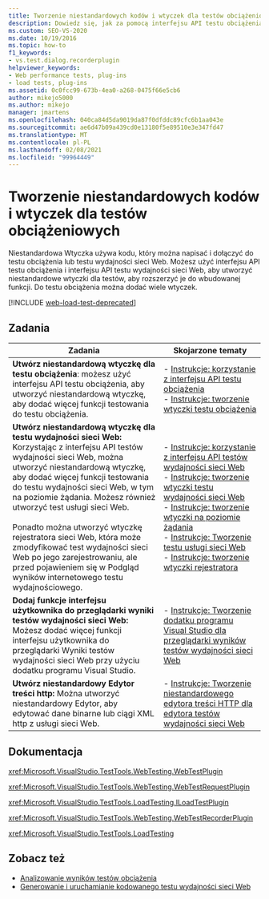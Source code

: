```yaml
---
title: Tworzenie niestandardowych kodów i wtyczek dla testów obciążeniowych
description: Dowiedz się, jak za pomocą interfejsu API testu obciążenia i interfejsu API testów wydajności sieci Web utworzyć niestandardowe wtyczki dla testów, które mają zostać rozszerzone do wbudowanej funkcji.
ms.custom: SEO-VS-2020
ms.date: 10/19/2016
ms.topic: how-to
f1_keywords:
- vs.test.dialog.recorderplugin
helpviewer_keywords:
- Web performance tests, plug-ins
- load tests, plug-ins
ms.assetid: 0c0fcc99-673b-4ea0-a268-0475f66e5cb6
author: mikejo5000
ms.author: mikejo
manager: jmartens
ms.openlocfilehash: 040ca84d5da9019da87f0dfddc89cfc6b1aa043e
ms.sourcegitcommit: ae6d47b09a439cd0e13180f5e89510e3e347fd47
ms.translationtype: MT
ms.contentlocale: pl-PL
ms.lasthandoff: 02/08/2021
ms.locfileid: "99964449"
---
```

# <a name="create-custom-code-and-plug-ins-for-load-tests"></a>Tworzenie niestandardowych kodów i wtyczek dla testów obciążeniowych

Niestandardowa Wtyczka używa kodu, który można napisać i dołączyć do testu obciążenia lub testu wydajności sieci Web. Możesz użyć interfejsu API testu obciążenia i interfejsu API testu wydajności sieci Web, aby utworzyć niestandardowe wtyczki dla testów, aby rozszerzyć je do wbudowanej funkcji. Do testu obciążenia można dodać wiele wtyczek.

[!INCLUDE [web-load-test-deprecated](includes/web-load-test-deprecated.md)]

## <a name="tasks"></a>Zadania

|Zadania|Skojarzone tematy|
|-|-----------------------|
|**Utwórz niestandardową wtyczkę dla testu obciążenia**: możesz użyć interfejsu API testu obciążenia, aby utworzyć niestandardową wtyczkę, aby dodać więcej funkcji testowania do testu obciążenia.|-   [Instrukcje: korzystanie z interfejsu API testu obciążenia](../test/how-to-use-the-load-test-api.md)<br />-   [Instrukcje: tworzenie wtyczki testu obciążenia](../test/how-to-create-a-load-test-plug-in.md)|
|**Utwórz niestandardową wtyczkę dla testu wydajności sieci Web:** Korzystając z interfejsu API testów wydajności sieci Web, można utworzyć niestandardową wtyczkę, aby dodać więcej funkcji testowania do testu wydajności sieci Web, w tym na poziomie żądania. Możesz również utworzyć test usługi sieci Web.<br /><br /> Ponadto można utworzyć wtyczkę rejestratora sieci Web, która może zmodyfikować test wydajności sieci Web po jego zarejestrowaniu, ale przed pojawieniem się w Podgląd wyników internetowego testu wydajnościowego.|-   [Instrukcje: korzystanie z interfejsu API testów wydajności sieci Web](../test/how-to-use-the-web-performance-test-api.md)<br />-   [Instrukcje: tworzenie wtyczki testu wydajności sieci Web](../test/how-to-create-a-web-performance-test-plug-in.md)<br />-   [Instrukcje: tworzenie wtyczki na poziomie żądania](../test/how-to-create-a-request-level-plug-in.md)<br />-   [Instrukcje: Tworzenie testu usługi sieci Web](../test/how-to-create-a-web-service-test.md)<br />-   [Instrukcje: tworzenie wtyczki rejestratora](../test/how-to-create-a-recorder-plug-in.md)|
|**Dodaj funkcje interfejsu użytkownika do przeglądarki wyniki testów wydajności sieci Web:** Możesz dodać więcej funkcji interfejsu użytkownika do przeglądarki Wyniki testów wydajności sieci Web przy użyciu dodatku programu Visual Studio.|-   [Instrukcje: Tworzenie dodatku programu Visual Studio dla przeglądarki wyników testów wydajności sieci Web](../test/how-to-create-an-add-in-for-the-web-performance-test-results-viewer.md)|
|**Utwórz niestandardowy Edytor treści http:** Można utworzyć niestandardowy Edytor, aby edytować dane binarne lub ciągi XML http z usługi sieci Web.|-   [Instrukcje: Tworzenie niestandardowego edytora treści HTTP dla edytora testów wydajności sieci Web](../test/how-to-create-a-custom-http-body-editor-for-the-web-performance-test-editor.md)|

## <a name="reference"></a>Dokumentacja

<xref:Microsoft.VisualStudio.TestTools.WebTesting.WebTestPlugin>

<xref:Microsoft.VisualStudio.TestTools.WebTesting.WebTestRequestPlugin>

<xref:Microsoft.VisualStudio.TestTools.LoadTesting.ILoadTestPlugin>

<xref:Microsoft.VisualStudio.TestTools.WebTesting.WebTestRecorderPlugin>

<xref:Microsoft.VisualStudio.TestTools.LoadTesting>

## <a name="see-also"></a>Zobacz też

- [Analizowanie wyników testów obciążenia](../test/analyze-load-test-results-using-the-load-test-analyzer.md)
- [Generowanie i uruchamianie kodowanego testu wydajności sieci Web](../test/generate-and-run-a-coded-web-performance-test.md)

